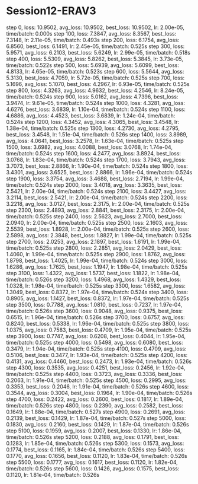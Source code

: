 # Session12-ERAV3


step 0, loss: 10.9502, avg_loss: 10.9502, best_loss: 10.9502, lr: 2.00e-05, time/batch: 0.000s
step 100, loss: 7.3847, avg_loss: 8.3567, best_loss: 7.3148, lr: 2.11e-05, time/batch: 0.493s
step 200, loss: 6.1754, avg_loss: 6.8560, best_loss: 6.1491, lr: 2.45e-05, time/batch: 0.525s
step 300, loss: 5.9571, avg_loss: 6.2103, best_loss: 5.6249, lr: 2.99e-05, time/batch: 0.518s
step 400, loss: 5.5309, avg_loss: 5.8262, best_loss: 5.3845, lr: 3.73e-05, time/batch: 0.522s
step 500, loss: 5.6939, avg_loss: 5.6099, best_loss: 4.8133, lr: 4.65e-05, time/batch: 0.523s
step 600, loss: 5.5644, avg_loss: 5.3130, best_loss: 4.7059, lr: 5.72e-05, time/batch: 0.525s
step 700, loss: 5.1696, avg_loss: 5.1070, best_loss: 4.2967, lr: 6.93e-05, time/batch: 0.525s
step 800, loss: 4.3263, avg_loss: 4.9632, best_loss: 4.2546, lr: 8.24e-05, time/batch: 0.524s
step 900, loss: 5.0162, avg_loss: 4.7396, best_loss: 3.9474, lr: 9.61e-05, time/batch: 0.524s
step 1000, loss: 4.3281, avg_loss: 4.6276, best_loss: 3.6839, lr: 1.10e-04, time/batch: 0.524s
step 1100, loss: 4.6886, avg_loss: 4.4523, best_loss: 3.6839, lr: 1.24e-04, time/batch: 0.524s
step 1200, loss: 4.3452, avg_loss: 4.3065, best_loss: 3.4548, lr: 1.38e-04, time/batch: 0.525s
step 1300, loss: 4.2730, avg_loss: 4.2795, best_loss: 3.4548, lr: 1.51e-04, time/batch: 0.526s
step 1400, loss: 3.8989, avg_loss: 4.0641, best_loss: 3.2578, lr: 1.63e-04, time/batch: 0.525s
step 1500, loss: 3.6982, avg_loss: 4.0088, best_loss: 3.0768, lr: 1.74e-04, time/batch: 0.524s
step 1600, loss: 4.2477, avg_loss: 3.8924, best_loss: 3.0768, lr: 1.83e-04, time/batch: 0.524s
step 1700, loss: 3.7943, avg_loss: 3.7073, best_loss: 2.8866, lr: 1.90e-04, time/batch: 0.524s
step 1800, loss: 3.4301, avg_loss: 3.6525, best_loss: 2.8866, lr: 1.96e-04, time/batch: 0.524s
step 1900, loss: 3.3754, avg_loss: 3.4688, best_loss: 2.7194, lr: 1.99e-04, time/batch: 0.524s
step 2000, loss: 3.4018, avg_loss: 3.3635, best_loss: 2.5421, lr: 2.00e-04, time/batch: 0.524s
step 2100, loss: 3.4427, avg_loss: 3.2114, best_loss: 2.5421, lr: 2.00e-04, time/batch: 0.524s
step 2200, loss: 3.2218, avg_loss: 3.0127, best_loss: 2.3175, lr: 2.00e-04, time/batch: 0.525s
step 2300, loss: 2.4893, avg_loss: 2.8841, best_loss: 2.3175, lr: 2.00e-04, time/batch: 0.525s
step 2400, loss: 2.5623, avg_loss: 2.7000, best_loss: 2.0940, lr: 2.00e-04, time/batch: 0.525s
step 2500, loss: 2.1603, avg_loss: 2.5539, best_loss: 1.8928, lr: 2.00e-04, time/batch: 0.525s
step 2600, loss: 2.5898, avg_loss: 2.3848, best_loss: 1.8827, lr: 1.99e-04, time/batch: 0.525s
step 2700, loss: 2.0253, avg_loss: 2.1897, best_loss: 1.6191, lr: 1.99e-04, time/batch: 0.525s
step 2800, loss: 2.2851, avg_loss: 2.0429, best_loss: 1.4060, lr: 1.99e-04, time/batch: 0.525s
step 2900, loss: 1.8762, avg_loss: 1.8798, best_loss: 1.4025, lr: 1.99e-04, time/batch: 0.524s
step 3000, loss: 1.6286, avg_loss: 1.7625, best_loss: 1.1947, lr: 1.98e-04, time/batch: 0.525s
step 3100, loss: 1.4322, avg_loss: 1.5737, best_loss: 1.1822, lr: 1.98e-04, time/batch: 0.526s
step 3200, loss: 1.4968, avg_loss: 1.4329, best_loss: 1.0328, lr: 1.98e-04, time/batch: 0.525s
step 3300, loss: 1.6582, avg_loss: 1.3049, best_loss: 0.8372, lr: 1.97e-04, time/batch: 0.524s
step 3400, loss: 0.8905, avg_loss: 1.1427, best_loss: 0.8372, lr: 1.97e-04, time/batch: 0.525s
step 3500, loss: 0.7788, avg_loss: 1.0810, best_loss: 0.7237, lr: 1.97e-04, time/batch: 0.526s
step 3600, loss: 0.9048, avg_loss: 0.9375, best_loss: 0.6515, lr: 1.96e-04, time/batch: 0.526s
step 3700, loss: 0.6757, avg_loss: 0.8240, best_loss: 0.5338, lr: 1.96e-04, time/batch: 0.525s
step 3800, loss: 1.0375, avg_loss: 0.7583, best_loss: 0.4709, lr: 1.95e-04, time/batch: 0.525s
step 3900, loss: 0.7747, avg_loss: 0.6208, best_loss: 0.4044, lr: 1.95e-04, time/batch: 0.525s
step 4000, loss: 0.5498, avg_loss: 0.6080, best_loss: 0.3479, lr: 1.94e-04, time/batch: 0.525s
step 4100, loss: 0.4709, avg_loss: 0.5106, best_loss: 0.3477, lr: 1.93e-04, time/batch: 0.525s
step 4200, loss: 0.4131, avg_loss: 0.4460, best_loss: 0.2473, lr: 1.93e-04, time/batch: 0.526s
step 4300, loss: 0.3535, avg_loss: 0.4251, best_loss: 0.2456, lr: 1.92e-04, time/batch: 0.525s
step 4400, loss: 0.3723, avg_loss: 0.3336, best_loss: 0.2063, lr: 1.91e-04, time/batch: 0.525s
step 4500, loss: 0.2995, avg_loss: 0.3353, best_loss: 0.2046, lr: 1.91e-04, time/batch: 0.526s
step 4600, loss: 0.3544, avg_loss: 0.3004, best_loss: 0.1964, lr: 1.90e-04, time/batch: 0.526s
step 4700, loss: 0.2422, avg_loss: 0.2600, best_loss: 0.1817, lr: 1.89e-04, time/batch: 0.526s
step 4800, loss: 0.2390, avg_loss: 0.2582, best_loss: 0.1649, lr: 1.88e-04, time/batch: 0.527s
step 4900, loss: 0.2691, avg_loss: 0.2139, best_loss: 0.1429, lr: 1.87e-04, time/batch: 0.527s
step 5000, loss: 0.1830, avg_loss: 0.2160, best_loss: 0.1429, lr: 1.87e-04, time/batch: 0.526s
step 5100, loss: 0.1959, avg_loss: 0.2007, best_loss: 0.1330, lr: 1.86e-04, time/batch: 0.526s
step 5200, loss: 0.2188, avg_loss: 0.1791, best_loss: 0.1283, lr: 1.85e-04, time/batch: 0.526s
step 5300, loss: 0.1573, avg_loss: 0.1774, best_loss: 0.1165, lr: 1.84e-04, time/batch: 0.526s
step 5400, loss: 0.1770, avg_loss: 0.1656, best_loss: 0.1120, lr: 1.83e-04, time/batch: 0.526s
step 5500, loss: 0.1777, avg_loss: 0.1617, best_loss: 0.1120, lr: 1.82e-04, time/batch: 0.526s
step 5600, loss: 0.1426, avg_loss: 0.1575, best_loss: 0.1120, lr: 1.81e-04, time/batch: 0.526s
